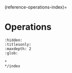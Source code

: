 (reference-operations-index)=
# Operations

```{toctree}
:hidden:
:titlesonly:
:maxdepth: 2
:glob:

*
*/index
